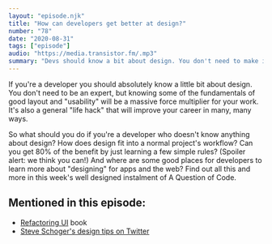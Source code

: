 ```yaml
---
layout: "episode.njk"
title: "How can developers get better at design?"
number: "78"
date: "2020-08-31"
tags: ["episode"]
audio: "https://media.transistor.fm/.mp3"
summary: "Devs should know a bit about design. You don't need to make it beautiful - focus on making it not ugly."
---
```


If you're a developer you should absolutely know a little bit about design. You don't need to be an expert, but knowing some of the fundamentals of good layout and "usability" will be a massive force multiplier for your work. It's also a general "life hack" that will improve your career in many, many ways.

So what should you do if you're a developer who doesn't know anything about design? How does design fit into a normal project's workflow? Can you get 80% of the benefit by just learning a few simple rules? (Spoiler alert: we think you can!) And where are some good places for developers to learn more about "designing" for apps and the web? Find out all this and more in this week's well designed instalment of A Question of Code.

## Mentioned in this episode:

* [Refactoring UI](https://refactoringui.com/) book
* [Steve Schoger's design tips on Twitter](https://twitter.com/i/events/994601867987619840)